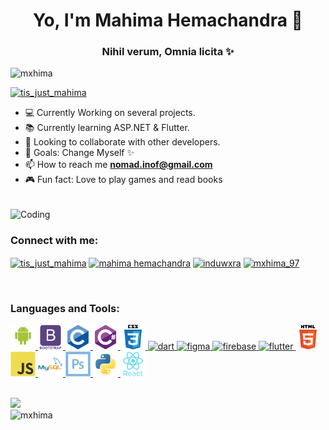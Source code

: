 <h1 align="center">Yo, I'm Mahima Hemachandra 🤘 </h1>
<h3 align="center">Nihil verum, Omnia licita ✨</h3>

<p align="left"> <img src="https://komarev.com/ghpvc/?username=mxhima&label=Profile%20views&color=0e75b6&style=flat" alt="mxhima" /> </p>

<p align="left"> <a href="https://twitter.com/tis_just_mahima" target="blank"><img src="https://img.shields.io/twitter/follow/tis_just_mahima?logo=twitter&style=for-the-badge" alt="tis_just_mahima" /></a> </p>


- 💻 Currently Working on several projects.
- 📚 Currently learning ASP.NET & Flutter.
- 👯 Looking to collaborate with other developers.
- 🥅 Goals: Change Myself ✨
- 📫 How to reach me **nomad.inof@gmail.com**
- 🎮 Fun fact: Love to play games and read books 

<br />

<img align="center" alt="Coding" width="400" height="200" src="https://media.giphy.com/media/836HiJc7pgzy8iNXCn/giphy.gif">

<br />

<h3 align="left">Connect with me:</h3>

<p align="left">
<a href="https://twitter.com/tis_just_mahima" target="blank"><img align="center" src="https://raw.githubusercontent.com/rahuldkjain/github-profile-readme-generator/master/src/images/icons/Social/twitter.svg" alt="tis_just_mahima" height="30" width="40" /></a>
<a href="https://www.linkedin.com/in/mahima-hemachandra-73ba5a1a5/" target="blank"><img align="center" src="https://raw.githubusercontent.com/rahuldkjain/github-profile-readme-generator/master/src/images/icons/Social/linked-in-alt.svg" alt="mahima hemachandra" height="30" width="40" /></a>
<a href="https://instagram.com/induwxra" target="blank"><img align="center" src="https://raw.githubusercontent.com/rahuldkjain/github-profile-readme-generator/master/src/images/icons/Social/instagram.svg" alt="induwxra" height="30" width="40" /></a>
<a href="https://dribbble.com/mxhima_97" target="blank"><img align="center" src="https://raw.githubusercontent.com/rahuldkjain/github-profile-readme-generator/master/src/images/icons/Social/dribbble.svg" alt="mxhima_97" height="30" width="40" /></a>
</p>

<br />

<h3 align="left">Languages and Tools:</h3>

<p align="left"> <a href="https://developer.android.com" target="_blank"> <img src="https://raw.githubusercontent.com/devicons/devicon/master/icons/android/android-original-wordmark.svg" alt="android" width="40" height="40"/> </a> <a href="https://getbootstrap.com" target="_blank"> <img src="https://raw.githubusercontent.com/devicons/devicon/master/icons/bootstrap/bootstrap-plain-wordmark.svg" alt="bootstrap" width="40" height="40"/> </a> <a href="https://www.cprogramming.com/" target="_blank"> <img src="https://raw.githubusercontent.com/devicons/devicon/master/icons/c/c-original.svg" alt="c" width="40" height="40"/> </a> <a href="https://www.w3schools.com/cs/" target="_blank"> <img src="https://raw.githubusercontent.com/devicons/devicon/master/icons/csharp/csharp-original.svg" alt="csharp" width="40" height="40"/> </a> <a href="https://www.w3schools.com/css/" target="_blank"> <img src="https://raw.githubusercontent.com/devicons/devicon/master/icons/css3/css3-original-wordmark.svg" alt="css3" width="40" height="40"/> </a> <a href="https://dart.dev" target="_blank"> <img src="https://www.vectorlogo.zone/logos/dartlang/dartlang-icon.svg" alt="dart" width="40" height="40"/> </a> <a href="https://www.figma.com/" target="_blank"> <img src="https://www.vectorlogo.zone/logos/figma/figma-icon.svg" alt="figma" width="40" height="40"/> </a> <a href="https://firebase.google.com/" target="_blank"> <img src="https://www.vectorlogo.zone/logos/firebase/firebase-icon.svg" alt="firebase" width="40" height="40"/> </a> <a href="https://flutter.dev" target="_blank"> <img src="https://www.vectorlogo.zone/logos/flutterio/flutterio-icon.svg" alt="flutter" width="40" height="40"/> </a> <a href="https://www.w3.org/html/" target="_blank"> <img src="https://raw.githubusercontent.com/devicons/devicon/master/icons/html5/html5-original-wordmark.svg" alt="html5" width="40" height="40"/> </a> <a href="https://developer.mozilla.org/en-US/docs/Web/JavaScript" target="_blank"> <img src="https://raw.githubusercontent.com/devicons/devicon/master/icons/javascript/javascript-original.svg" alt="javascript" width="40" height="40"/> </a> <a href="https://www.mysql.com/" target="_blank"> <img src="https://raw.githubusercontent.com/devicons/devicon/master/icons/mysql/mysql-original-wordmark.svg" alt="mysql" width="40" height="40"/> </a> <a href="https://www.photoshop.com/en" target="_blank"> <img src="https://raw.githubusercontent.com/devicons/devicon/master/icons/photoshop/photoshop-line.svg" alt="photoshop" width="40" height="40"/> </a> <a href="https://www.python.org" target="_blank"> <img src="https://raw.githubusercontent.com/devicons/devicon/master/icons/python/python-original.svg" alt="python" width="40" height="40"/> </a> <a href="https://reactjs.org/" target="_blank"> <img src="https://raw.githubusercontent.com/devicons/devicon/master/icons/react/react-original-wordmark.svg" alt="react" width="40" height="40"/> </a> </p>

<br />

<img src="https://github-readme-stats.vercel.app/api?username=Mxhima&&show_icons=true&title_color=ffffff&icon_color=bb2acf&text_color=daf7dc&bg_color=151515">

<br /> 

<img src="https://github-readme-stats.vercel.app/api/top-langs?username=mxhima&show_icons=true&locale=en&layout=compact" alt="mxhima" />



